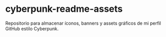 # cyberpunk-readme-assets
Repositorio para almacenar íconos, banners y assets gráficos de mi perfil GitHub estilo Cyberpunk.

